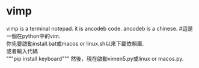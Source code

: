 # vimp
vimp is a terminal notepad.
it is ancodeb code.
ancodeb is a chinese.
#這是一個在python中的vim.<br />
你先要啟動install.bat或macos or linux.sh以來下載依賴庫.<br />
或者輸入代碼<br />
"""pip install keyboard"""
然後，現在啟動vimen5.py或linux or macos.py.

